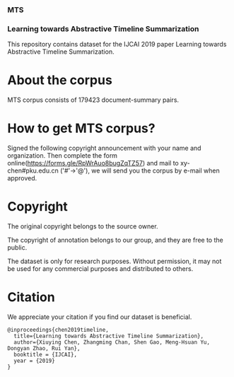 ### MTS
### Learning towards Abstractive Timeline Summarization

This repository contains dataset for the IJCAI 2019 paper Learning towards Abstractive Timeline Summarization. 

# About the corpus
MTS corpus consists of 179423 document-summary pairs. 


# How to get MTS corpus?
Signed the following copyright announcement with your name and organization. Then complete the form online(https://forms.gle/RpWrAuo8bugZqTZ57) and mail to xy-chen#pku.edu.cn ('#'->'@'), we will send you the corpus by e-mail when approved.

# Copyright
The original copyright belongs to the source owner.

The copyright of annotation belongs to our group, and they are free to the public.

The dataset is only for research purposes. Without permission, it may not be used for any commercial purposes and distributed to others.

# Citation
We appreciate your citation if you find our dataset is beneficial.

```
@inproceedings{chen2019timeline,
  title={Learning towards Abstractive Timeline Summarization},
  author={Xiuying Chen, Zhangming Chan, Shen Gao, Meng-Hsuan Yu, Dongyan Zhao, Rui Yan},
  booktitle = {IJCAI},
  year = {2019}
}
```
